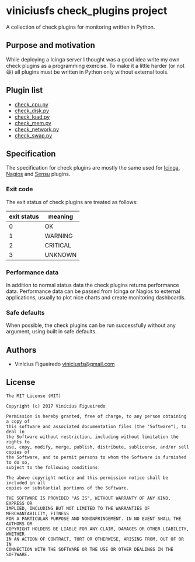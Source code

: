 # viniciusfs check_plugins project

A collection of check plugins for monitoring written in Python.


## Purpose and motivation

While deploying a Icinga server I thought was a good idea write my own check
plugins as a programming exercise. To make it a little harder (or not
:satisfied:) all plugins must be written in Python only without external tools.


## Plugin list

* [check_cpu.py](./check_cpu/README.md)
* [check_disk.py](./check_disk/README.md)
* [check_load.py](./check_load/README.md)
* [check_mem.py](./check_mem/README.md)
* [check_network.py](./check_network/README.md)
* [check_swap.py](./check_swap/README.md)


## Specification

The specification for check plugins are mostly the same used for
[Icinga](https://icinga.org), [Nagios](https://nagios.org) and
[Sensu](https://sensuapp.org) plugins.

### Exit code

The exit status of check plugins are treated as follows:

| exit status | meaning |
|-------------|---------|
| 0 | OK |
| 1 | WARNING |
| 2 | CRITICAL |
| 3 | UNKNOWN |

### Performance data

In addition to normal status data the check plugins returns performance data.
Performance data can be passed from Icinga or Nagios to external applications,
usually to plot nice charts and create monitoring dashboards.

### Safe defaults

When possible, the check plugins can be run successfully without any argument,
using built in safe defaults.


## Authors

  - Vinícius Figueiredo <viniciusfs@gmail.com>


## License

    The MIT License (MIT)

    Copyright (c) 2017 Vinícius Figueiredo

    Permission is hereby granted, free of charge, to any person obtaining a copy of
    this software and associated documentation files (the "Software"), to deal in
    the Software without restriction, including without limitation the rights to
    use, copy, modify, merge, publish, distribute, sublicense, and/or sell copies of
    the Software, and to permit persons to whom the Software is furnished to do so,
    subject to the following conditions:

    The above copyright notice and this permission notice shall be included in all
    copies or substantial portions of the Software.

    THE SOFTWARE IS PROVIDED "AS IS", WITHOUT WARRANTY OF ANY KIND, EXPRESS OR
    IMPLIED, INCLUDING BUT NOT LIMITED TO THE WARRANTIES OF MERCHANTABILITY, FITNESS
    FOR A PARTICULAR PURPOSE AND NONINFRINGEMENT. IN NO EVENT SHALL THE AUTHORS OR
    COPYRIGHT HOLDERS BE LIABLE FOR ANY CLAIM, DAMAGES OR OTHER LIABILITY, WHETHER
    IN AN ACTION OF CONTRACT, TORT OR OTHERWISE, ARISING FROM, OUT OF OR IN
    CONNECTION WITH THE SOFTWARE OR THE USE OR OTHER DEALINGS IN THE SOFTWARE.

